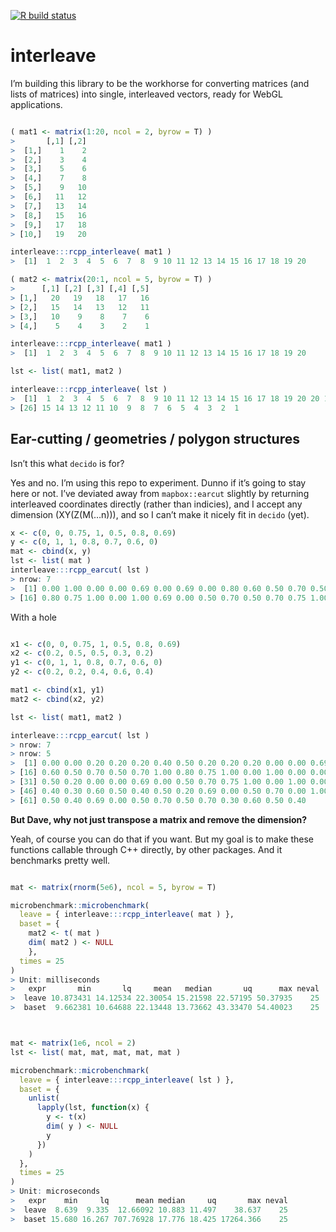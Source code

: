 
[![R build
status](https://github.com/dcooley/interleave/workflows/R-CMD-check/badge.svg)](https://github.com/dcooley/interleave/actions)

<!-- README.md is generated from README.Rmd. Please edit that file -->

# interleave

I’m building this library to be the workhorse for converting matrices
(and lists of matrices) into single, interleaved vectors, ready for
WebGL applications.

``` r

( mat1 <- matrix(1:20, ncol = 2, byrow = T) )
>       [,1] [,2]
>  [1,]    1    2
>  [2,]    3    4
>  [3,]    5    6
>  [4,]    7    8
>  [5,]    9   10
>  [6,]   11   12
>  [7,]   13   14
>  [8,]   15   16
>  [9,]   17   18
> [10,]   19   20

interleave:::rcpp_interleave( mat1 )
>  [1]  1  2  3  4  5  6  7  8  9 10 11 12 13 14 15 16 17 18 19 20

( mat2 <- matrix(20:1, ncol = 5, byrow = T) )
>      [,1] [,2] [,3] [,4] [,5]
> [1,]   20   19   18   17   16
> [2,]   15   14   13   12   11
> [3,]   10    9    8    7    6
> [4,]    5    4    3    2    1

interleave:::rcpp_interleave( mat1 )
>  [1]  1  2  3  4  5  6  7  8  9 10 11 12 13 14 15 16 17 18 19 20

lst <- list( mat1, mat2 )

interleave:::rcpp_interleave( lst )
>  [1]  1  2  3  4  5  6  7  8  9 10 11 12 13 14 15 16 17 18 19 20 20 19 18 17 16
> [26] 15 14 13 12 11 10  9  8  7  6  5  4  3  2  1
```

## Ear-cutting / geometries / polygon structures

Isn’t this what `decido` is for?

Yes and no. I’m using this repo to experiment. Dunno if it’s going to
stay here or not. I’ve deviated away from `mapbox::earcut` slightly by
returning interleaved coordinates directly (rather than indicies), and I
accept any dimension (XY(Z(M(…n))), and so I can’t make it nicely fit in
`decido` (yet).

``` r
x <- c(0, 0, 0.75, 1, 0.5, 0.8, 0.69)
y <- c(0, 1, 1, 0.8, 0.7, 0.6, 0)
mat <- cbind(x, y)
lst <- list( mat )
interleave:::rcpp_earcut( lst )
> nrow: 7
>  [1] 0.00 1.00 0.00 0.00 0.69 0.00 0.69 0.00 0.80 0.60 0.50 0.70 0.50 0.70 1.00
> [16] 0.80 0.75 1.00 0.00 1.00 0.69 0.00 0.50 0.70 0.50 0.70 0.75 1.00 0.00 1.00
```

With a hole

``` r

x1 <- c(0, 0, 0.75, 1, 0.5, 0.8, 0.69)
x2 <- c(0.2, 0.5, 0.5, 0.3, 0.2)
y1 <- c(0, 1, 1, 0.8, 0.7, 0.6, 0)
y2 <- c(0.2, 0.2, 0.4, 0.6, 0.4)

mat1 <- cbind(x1, y1)
mat2 <- cbind(x2, y2)

lst <- list( mat1, mat2 )

interleave:::rcpp_earcut( lst )
> nrow: 7
> nrow: 5
>  [1] 0.00 0.00 0.20 0.20 0.20 0.40 0.50 0.20 0.20 0.20 0.00 0.00 0.69 0.00 0.80
> [16] 0.60 0.50 0.70 0.50 0.70 1.00 0.80 0.75 1.00 0.00 1.00 0.00 0.00 0.20 0.40
> [31] 0.50 0.20 0.00 0.00 0.69 0.00 0.50 0.70 0.75 1.00 0.00 1.00 0.00 1.00 0.20
> [46] 0.40 0.30 0.60 0.50 0.40 0.50 0.20 0.69 0.00 0.50 0.70 0.00 1.00 0.30 0.60
> [61] 0.50 0.40 0.69 0.00 0.50 0.70 0.50 0.70 0.30 0.60 0.50 0.40
```

**But Dave, why not just transpose a matrix and remove the dimension?**

Yeah, of course you can do that if you want. But my goal is to make
these functions callable through C++ directly, by other packages. And it
benchmarks pretty well.

``` r

mat <- matrix(rnorm(5e6), ncol = 5, byrow = T)

microbenchmark::microbenchmark(
  leave = { interleave:::rcpp_interleave( mat ) },
  baset = { 
    mat2 <- t( mat )
    dim( mat2 ) <- NULL
    },
  times = 25
)
> Unit: milliseconds
>   expr       min       lq     mean   median       uq      max neval
>  leave 10.873431 14.12534 22.30054 15.21598 22.57195 50.37935    25
>  baset  9.662381 10.64688 22.13448 13.73662 43.33470 54.40023    25



mat <- matrix(1e6, ncol = 2)
lst <- list( mat, mat, mat, mat, mat )

microbenchmark::microbenchmark(
  leave = { interleave:::rcpp_interleave( lst ) },
  baset = {
    unlist( 
      lapply(lst, function(x) {
        y <- t(x)
        dim( y ) <- NULL
        y
      })
    )
  },
  times = 25
)
> Unit: microseconds
>   expr    min     lq      mean median     uq       max neval
>  leave  8.639  9.335  12.66092 10.883 11.497    38.637    25
>  baset 15.680 16.267 707.76928 17.776 18.425 17264.366    25
```
